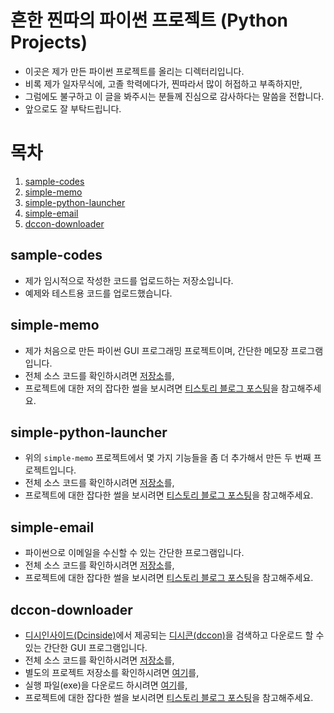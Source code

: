 # 흔한 찐따의 파이썬 프로젝트 (Python Projects)
- 이곳은 제가 만든 파이썬 프로젝트를 올리는 디렉터리입니다.
- 비록 제가 일자무식에, 고졸 학력에다가, 찐따라서 많이 허접하고 부족하지만,
- 그럼에도 불구하고 이 글을 봐주시는 분들께 진심으로 감사하다는 말씀을 전합니다.
- 앞으로도 잘 부탁드립니다.

# 목차
1. [sample-codes](#sample-codes)
2. [simple-memo](#simple-memo)
3. [simple-python-launcher](#simple-python-launcher)
4. [simple-email](#simple-email)
5. [dccon-downloader](#dccon-downloader)

## sample-codes
- 제가 임시적으로 작성한 코드를 업로드하는 저장소입니다.
- 예제와 테스트용 코드를 업로드했습니다.

## simple-memo
- 제가 처음으로 만든 파이썬 GUI 프로그래밍 프로젝트이며, 간단한 메모장 프로그램입니다.
- 전체 소스 코드를 확인하시려면 [저장소](https://github.com/iam-jjintta/python-tutorial/tree/main/projects/simple-memo)를,
- 프로젝트에 대한 저의 잡다한 썰을 보시려면 [티스토리 블로그 포스팅](https://iamjjintta.tistory.com/143)을 참고해주세요.

## simple-python-launcher
- 위의 `simple-memo` 프로젝트에서 몇 가지 기능들을 좀 더 추가해서 만든 두 번째 프로젝트입니다.
- 전체 소스 코드를 확인하시려면 [저장소](https://github.com/iam-jjintta/python-tutorial/tree/main/projects/simple-python-launcher)를,
- 프로젝트에 대한 잡다한 썰을 보시려면 [티스토리 블로그 포스팅](https://iamjjintta.tistory.com/144)을 참고해주세요.

## simple-email
- 파이썬으로 이메일을 수신할 수 있는 간단한 프로그램입니다.
- 전체 소스 코드를 확인하시려면 [저장소](https://github.com/iam-jjintta/python-tutorial/tree/main/projects/simple-email)를,
- 프로젝트에 대한 잡다한 썰을 보시려면 [티스토리 블로그 포스팅](https://iamjjintta.tistory.com/149)을 참고해주세요.

## dccon-downloader
- [디시인사이드(Dcinside)](https://www.dcinside.com/)에서 제공되는 [디시콘(dccon)](https://dccon.dcinside.com/)을 검색하고 다운로드 할 수 있는 간단한 GUI 프로그램입니다.
- 전체 소스 코드를 확인하시려면 [저장소](https://github.com/iam-jjintta/python-tutorial/tree/main/projects/dccon-downloader)를,
- 별도의 프로젝트 저장소를 확인하시려면 [여기](https://github.com/iamjjintta-python/dccon-downloader/)를,
- 실행 파일(exe)을 다운로드 하시려면 [여기](https://github.com/iamjjintta-python/dccon-downloader/releases/)를,
- 프로젝트에 대한 잡다한 썰을 보시려면 [티스토리 블로그 포스팅](https://iamjjintta.tistory.com/154)을 참고해주세요.
